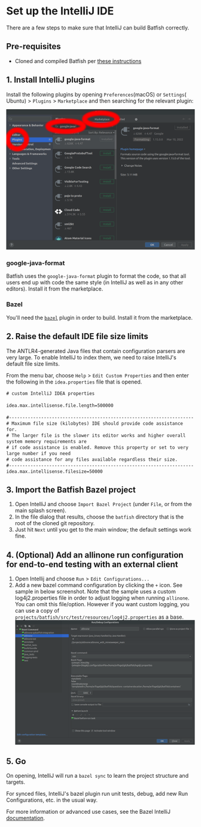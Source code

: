 # Set up the IntelliJ IDE

There are a few steps to make sure that IntelliJ can build Batfish correctly.

## Pre-requisites

* Cloned and compiled Batfish per [these instructions](building-and-running.md)

## 1. Install IntelliJ plugins

Install the following plugins by opening `Preferences`(macOS) or `Settings`(
Ubuntu) > `Plugins` > `Marketplace` and then
searching for the relevant plugin:

![](screenshots/intellij_install_plugins.png)

### google-java-format

Batfish uses the `google-java-format` plugin to format the code, so that all users end up with code
the same style (in IntelliJ as well as in any other editors). Install it from the marketplace.

### Bazel

You'll need the [`bazel`](https://plugins.jetbrains.com/plugin/8609-bazel) plugin in order to build.
Install it from the marketplace.

## 2. Raise the default IDE file size limits

The ANTLR4-generated Java files that contain configuration parsers are very large. To enable
IntelliJ to index them, we need to raise IntelliJ's default file size limits.

From the menu bar, choose `Help` > `Edit Custom Properties` and then enter the following in
the `idea.properties` file that is opened.

```
# custom IntelliJ IDEA properties

idea.max.intellisense.file.length=500000

#---------------------------------------------------------------------
# Maximum file size (kilobytes) IDE should provide code assistance for.
# The larger file is the slower its editor works and higher overall system memory requirements are
# if code assistance is enabled. Remove this property or set to very large number if you need
# code assistance for any files available regardless their size.
#---------------------------------------------------------------------
idea.max.intellisense.filesize=50000
```

## 3. Import the Batfish Bazel project

1. Open IntelliJ and choose `Import Bazel Project` (under `File`, or from the main splash screen).
1. In the file dialog that results, choose the `batfish` directory that is the root of the cloned
   git repository.
1. Just hit `Next` until you get to the main window; the default settings work fine.

## 4. (Optional) Add an allinone run configuration for end-to-end testing with an external client

1. Open Intellij and choose `Run` > `Edit Configurations...`
2. Add a new bazel command configuration by clicking the `+` icon. See sample in below screenshot.
   Note that the sample uses a custom log4j2.properties file in order to adjust logging when
   running `allinone`. You can omit this file/option. However if you want custom logging, you
   can use a copy of `projects/batfish/src/test/resources/log4j2.properties` as a base.
   ![](screenshots/intellij-allinone-run-configuration.png)

## 5. Go

On opening, IntelliJ will run a `bazel sync` to learn the project structure and targets.

For synced files, IntelliJ's bazel plugin run unit tests, debug, add new Run Configurations, etc. in
the usual way.

For more information or advanced use cases, see the Bazel
IntelliJ [documentation](https://ij.bazel.build/docs/bazel-plugin.html).
